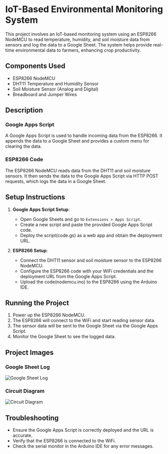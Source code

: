 # IoT-Based Environmental Monitoring System

This project involves an IoT-based monitoring system using an ESP8266 NodeMCU to read temperature, humidity, and soil moisture data from sensors and log the data to a Google Sheet. The system helps provide real-time environmental data to farmers, enhancing crop productivity.

## Components Used

- ESP8266 NodeMCU
- DHT11 Temperature and Humidity Sensor
- Soil Moisture Sensor (Analog and Digital)
- Breadboard and Jumper Wires

## Description

### Google Apps Script

A Google Apps Script is used to handle incoming data from the ESP8266. It appends the data to a Google Sheet and provides a custom menu for clearing the data.

### ESP8266 Code

The ESP8266 NodeMCU reads data from the DHT11 and soil moisture sensors. It then sends the data to the Google Apps Script via HTTP POST requests, which logs the data in a Google Sheet.

## Setup Instructions

1. **Google Apps Script Setup**:
   - Open Google Sheets and go to `Extensions > Apps Script`.
   - Create a new script and paste the provided Google Apps Script code.
   - Deploy the script(code.gs) as a web app and obtain the deployment URL.

2. **ESP8266 Setup**:
   - Connect the DHT11 sensor and soil moisture sensor to the ESP8266 NodeMCU.
   - Configure the ESP8266 code with your WiFi credentials and the deployment URL from the Google Apps Script.
   - Upload the code(nodemcu.ino) to the ESP8266 using the Arduino IDE.

## Running the Project

1. Power up the ESP8266 NodeMCU.
2. The ESP8266 will connect to the WiFi and start reading sensor data.
3. The sensor data will be sent to the Google Sheet via the Google Apps Script.
4. Monitor the Google Sheet to see the logged data.

## Project Images

### Google Sheet Log
![Google Sheet Log](images/google_sheet_log.png)

### Circuit Diagram
![Circuit Diagram](images/circuit_diagram.png)

## Troubleshooting

- Ensure the Google Apps Script is correctly deployed and the URL is accurate.
- Verify that the ESP8266 is connected to the WiFi.
- Check the serial monitor in the Arduino IDE for any error messages.


